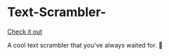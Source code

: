 # Text-Scrambler-
[Check it out](http://devarshi.xyz/demo/textscrambler/)

A cool text scrambler that you've always waited for. :raised_hands:
